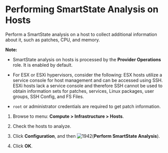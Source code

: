 # Performing SmartState Analysis on Hosts

Perform a SmartState analysis on a host to collect additional
information about it, such as patches, CPU, and memory.

**Note:**

  - SmartState analysis on hosts is processed by the **Provider Operations** role. It is enabled by default.

  - For ESX or ESXi hypervisors, consider the following: ESX hosts utilize a service console for host management and can be accessed using SSH. ESXi hosts lack a service console and therefore SSH cannot be used to obtain information sets for patches, services, Linux packages, user groups, SSH Config, and FS Files.

  - `root` or administrator credentials are required to get patch information.

1.  Browse to menu: **Compute > Infrastructure > Hosts**.

2.  Check the hosts to analyze.

3.  Click **Configuration**, and then ![1942](../images/1942.png)(**Perform SmartState Analysis**).

4.  Click **OK**.
